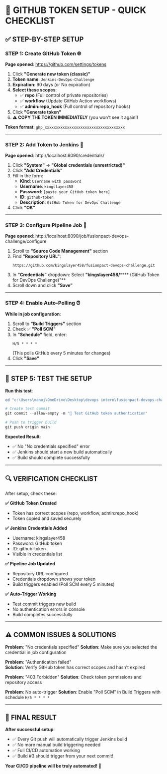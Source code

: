 # 🔑 GITHUB TOKEN SETUP - QUICK CHECKLIST

## ✅ **STEP-BY-STEP SETUP**

### **STEP 1: Create GitHub Token** 🌐
**Page opened**: https://github.com/settings/tokens

1. Click **"Generate new token (classic)"**
2. **Token name**: `Jenkins-DevOps-Challenge`
3. **Expiration**: 90 days (or No expiration)
4. **Select these scopes**:
   - ✅ **repo** (Full control of private repositories)
   - ✅ **workflow** (Update GitHub Action workflows)  
   - ✅ **admin:repo_hook** (Full control of repository hooks)
5. Click **"Generate token"**
6. **⚠️ COPY THE TOKEN IMMEDIATELY** (you won't see it again!)

**Token format**: `ghp_xxxxxxxxxxxxxxxxxxxxxxxxxxxxxxxxxxxx`

---

### **STEP 2: Add Token to Jenkins** 🔧
**Page opened**: http://localhost:8090/credentials/

1. Click **"System"** → **"Global credentials (unrestricted)"**
2. Click **"Add Credentials"**
3. Fill in the form:
   - **Kind**: `Username with password`
   - **Username**: `kingslayer458`
   - **Password**: `[paste your GitHub token here]`
   - **ID**: `github-token`
   - **Description**: `GitHub Token for DevOps Challenge`
4. Click **"OK"**

---

### **STEP 3: Configure Pipeline Job** 🔄
**Page opened**: http://localhost:8090/job/fusionpact-devops-challenge/configure

1. Scroll to **"Source Code Management"** section
2. Find **"Repository URL"**: 
   ```
   https://github.com/kingslayer458/fusionpact-devops-challenge.git
   ```
3. In **"Credentials"** dropdown: Select **"kingslayer458/****** (GitHub Token for DevOps Challenge)"**
4. Scroll down and click **"Save"**

---

### **STEP 4: Enable Auto-Polling** ⏰
**While in job configuration**:

1. Scroll to **"Build Triggers"** section
2. Check ✅ **"Poll SCM"**
3. In **"Schedule"** field, enter:
   ```
   H/5 * * * *
   ```
   (This polls GitHub every 5 minutes for changes)
4. Click **"Save"**

---

## 🧪 **STEP 5: TEST THE SETUP**

**Run this test**:
```powershell
cd "c:\Users\manoj\OneDrive\Desktop\devops intern\fusionpact-devops-challenge"

# Create test commit
git commit --allow-empty -m "🔑 Test GitHub token authentication"

# Push to trigger build
git push origin main
```

**Expected Result**:
- ✅ No "No credentials specified" error
- ✅ Jenkins should start a new build automatically
- ✅ Build should complete successfully

---

## 🔍 **VERIFICATION CHECKLIST**

After setup, check these:

**✅ GitHub Token Created**
- Token has correct scopes (repo, workflow, admin:repo_hook)
- Token copied and saved securely

**✅ Jenkins Credentials Added**
- Username: kingslayer458
- Password: GitHub token
- ID: github-token
- Visible in credentials list

**✅ Pipeline Job Updated**  
- Repository URL configured
- Credentials dropdown shows your token
- Build triggers enabled (Poll SCM every 5 minutes)

**✅ Auto-Trigger Working**
- Test commit triggers new build
- No authentication errors in console
- Build completes successfully

---

## ⚠️ **COMMON ISSUES & SOLUTIONS**

**Problem**: "No credentials specified"
**Solution**: Make sure you selected the credential in job configuration

**Problem**: "Authentication failed"  
**Solution**: Verify GitHub token has correct scopes and hasn't expired

**Problem**: "403 Forbidden"
**Solution**: Check token permissions and repository access

**Problem**: No auto-trigger
**Solution**: Enable "Poll SCM" in Build Triggers with schedule `H/5 * * * *`

---

## 🎯 **FINAL RESULT**

**After successful setup**:
- ✅ Every Git push will automatically trigger Jenkins build
- ✅ No more manual build triggering needed
- ✅ Full CI/CD automation working
- ✅ Build #3 should trigger from your next commit!

**Your CI/CD pipeline will be truly automated! 🚀**
